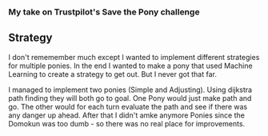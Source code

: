 ### My take on Trustpilot's Save the Pony challenge


## Strategy
I don't rememember much except I wanted to implement different strategies for multiple ponies.
In the end I wanted to make a pony that used Machine Learning to create a strategy to get out.
But I never got that far. 

I managed to implement two ponies (Simple and Adjusting). Using dijkstra path finding they will both go to goal.
One Pony would just make path and go. The other would for each turn evaluate the path and see if there was any danger up ahead.
After that I didn't amke anymore Ponies since the Domokun was too dumb - so there was no real place for improvements.

